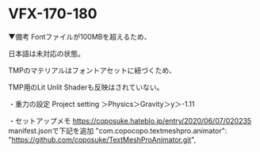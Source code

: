 # VFX-170-180

▼備考
Fontファイルが100MBを超えるため、

日本語は未対応の状態。

TMPのマテリアルはフォントアセットに紐づくため、

TMP用のLit Unlit Shaderも反映はされていない。

・重力の設定
Project setting ＞Physics＞Gravity＞y＞-1.11



・セットアップメモ
https://coposuke.hateblo.jp/entry/2020/06/07/020235
manifest.jsonで下記を追加
    "com.copocopo.textmeshpro.animator": "https://github.com/coposuke/TextMeshProAnimator.git",



